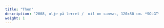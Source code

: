 ```yaml
---
title: "Then"
description: "2008, olje på lerret /  oil on canvas, 120x80 cm. *SOLGT*"
weight: 1
---
```

